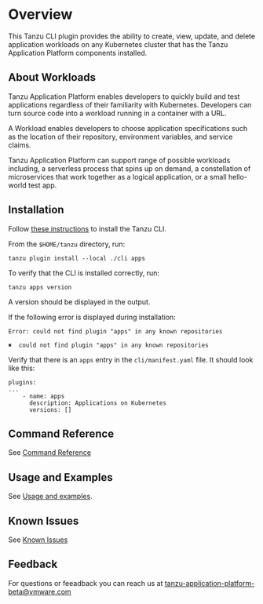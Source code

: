# Overview

This Tanzu CLI plugin provides the ability to create, view, update, and delete application workloads on any Kubernetes cluster that has the Tanzu Application Platform components installed.

## <a id='About'></a>About Workloads

Tanzu Application Platform enables developers to quickly build and test applications regardless of their familiarity with Kubernetes. Developers can turn source code into a workload running in a container with a URL. 

A Workload enables developers to choose application specifications such as the location of their repository, environment variables, and service claims.

Tanzu Application Platform can support range of possible workloads including, a serverless process that spins up on demand, a constellation of microservices that work together as a logical application, or a small hello-world test app.


## <a id='Installation'></a>Installation

Follow [these instructions](../../install-general.md#cli-and-plugin) to install the Tanzu CLI.

From the `$HOME/tanzu` directory, run:

```
tanzu plugin install --local ./cli apps
```

To verify that the CLI is installed correctly, run:

```
tanzu apps version
```
A version should be displayed in the output.

If the following error is displayed during installation:
```
Error: could not find plugin "apps" in any known repositories

✖  could not find plugin "apps" in any known repositories
```

Verify that there is an `apps` entry in the `cli/manifest.yaml` file. It should look like this:

```
plugins:
...
    - name: apps
      description: Applications on Kubernetes
      versions: []
```
## <a id='command-reference'></a>Command Reference

See [Command Reference](command-reference.md)

## <a id='usage-and-examples'></a>Usage and Examples

See [Usage and examples](#usage-and-examples.md).

## <a id='known-issues'></a>Known Issues

See [Known Issues](known-issues.md)

## <a id='feedback'></a>Feedback

For questions or feeadback you can reach us at tanzu-application-platform-beta@vmware.com